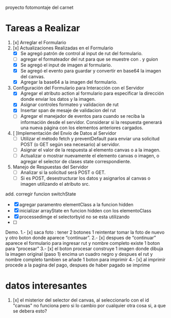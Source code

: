 proyecto fotomontaje del carnet


# Tareas a Realizar

1. [x] Arreglar el Formulario
2. [x] Actualizaciones Realizadas en el Formulario
   - [x] Se agregó patrón de control al input de rut del formulario.
   - [ ] agregar el formateador del rut para que se muestre con . y guion
   - [x] Se agregó el input de imagen al formulario.
   - [x] Se agregó el evento para guardar y convertir en base64 la imagen del canvas.
   - [x] Agregar la base64 a la imagen del formulario.
   
3. Configuración del Formulario para Interacción con el Servidor
   - [x] Agregar el atributo action al formulario para especificar la dirección donde enviar los datos y la imagen.
   - [x] Asignar controles formateo y validacion de rut
   - [x] Insertar span de mesaje de validacion del rut 
   - [ ] Agregar el manejador de eventos para cuando se reciba la información desde el servidor. Considerar si la respuesta generará una nueva página con los elementos anteriores cargados.
   
4. [ ]Implementación del Envío de Datos al Servidor
   - [ ] Utilizar el método fetch y preventDefault para enviar una solicitud POST (o GET según sea necesario) al servidor.
   - [ ] Asignar el valor de la respuesta al elemento canvas o a la imagen.
   - [ ] Actualizar o mostrar nuevamente el elemento canvas o imagen, o agregar el selector de clases state correspondiente.
   
5. Manejo de Respuestas del Servidor
   - [ ] Analizar si la solicitud será POST o GET.
   - [ ] Si es POST, desestructurar los datos y asignarlos al canvas o imagen utilizando el atributo src.

 add. 
   corregir funcion switchState 
   - [x] agregar paramentro elementClass a la funcion hidden 
   - [x] inicializar arrayState en funcion hidden con los elementoClass
   - [x] processedimge el selectorbyid no se esta utilizando 
   - [ ]

 Demo.
   1.- [x] saca foto : tener 2 botones 1 reintentar tomar la foto de nuevo y otro boton donde aparece “continuar”.
   2.- [x] despues de “continuar” aparece el formulario para ingresar rut y nombre completo
   existe 1 boton para “procesar”
   3.- [x] el boton procesar construye 1 imagen donde dibuja la imagen original (paso 1) encima un cuadro negro y despues el rut y nombre completo
   tambien se añade 1 boton para imprimir 
   4.- [x] al imprimir procede a la pagina del pago, despues de haber pagado se imprime

# datos interesantes

1. [x] el misterior del selector del canvas, al seleccionarlo con el id "canvas" no funciona pero si lo cambio por cualquier otra cosa si, a que se debera esto? 